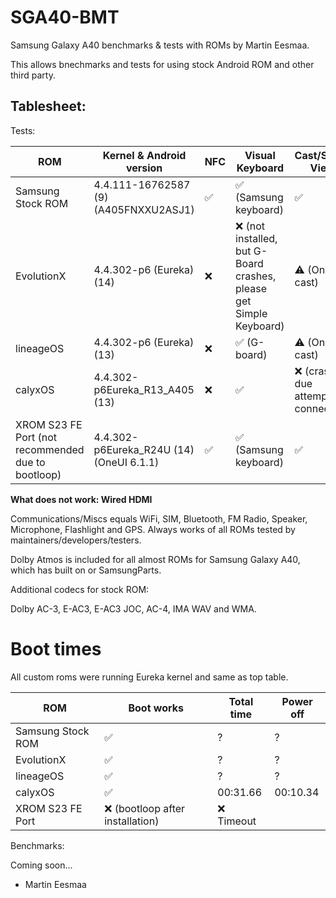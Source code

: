 # SGA40-BMT

Samsung Galaxy A40 benchmarks & tests with ROMs by Martin Eesmaa.

This allows bnechmarks and tests for using stock Android ROM and other third party.

## Tablesheet:

Tests:

ROM | Kernel & Android version | NFC | Visual Keyboard | Cast/Smart View | DeX | Bloat-free | Face Unlock | AOD |
--- | --- | --- | --- | --- | --- | --- | --- | --- |
Samsung Stock ROM | 4.4.111-16762587 (9) (A405FNXXU2ASJ1) | ✅ | ✅ (Samsung keyboard) | ✅ | ❌ | ❌ | ✅ | ✅ |
EvolutionX | 4.4.302-p6 (Eureka) (14) | ❌ | ❌ (not installed, but G-Board crashes, please get Simple Keyboard) | ⚠️ (Only cast) | ❌ | ❌ | ✅ | ✅ |
lineageOS | 4.4.302-p6 (Eureka) (13) | ❌ | ✅ (G-board) | ⚠️ (Only cast) | ❌ | ✅ | ❌ | ✅ |
calyxOS | 4.4.302-p6Eureka_R13_A405 (13) | ❌ | ✅ | ❌ (crashes due attempt connect) | ❌ | ✅ | ❌ | ✅ |
XROM S23 FE Port (not recommended due to bootloop) | 4.4.302-p6Eureka_R24U (14) (OneUI 6.1.1) | ✅ | ✅ (Samsung keyboard) | ✅ | ✅ | ❌ | ❌ | ⚠️ |

**What does not work: Wired HDMI**

Communications/Miscs equals WiFi, SIM, Bluetooth, FM Radio, Speaker, Microphone, Flashlight and GPS. Always works of all ROMs tested by maintainers/developers/testers.

Dolby Atmos is included for all almost ROMs for Samsung Galaxy A40, which has built on or SamsungParts.

Additional codecs for stock ROM:

Dolby AC-3, E-AC3, E-AC3 JOC, AC-4, IMA WAV and WMA.

# Boot times

All custom roms were running Eureka kernel and same as top table.

ROM | Boot works | Total time | Power off |
--- | --- | --- | --- |
Samsung Stock ROM | ✅ | ? | ? |
EvolutionX | ✅ | ? | ? |
lineageOS | ✅ | ? | ? |
calyxOS | ✅ | 00:31.66 | 00:10.34 |
XROM S23 FE Port | ❌ (bootloop after installation) | ❌ Timeout |

Benchmarks:

Coming soon...

- Martin Eesmaa